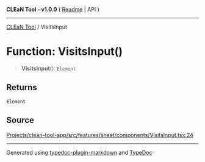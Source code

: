 **CLEaN Tool - v1.0.0** ( [Readme](../README.md) \| API )

***

[CLEaN Tool](../exports.md) / VisitsInput

# Function: VisitsInput()

> **VisitsInput**(): `Element`

## Returns

`Element`

## Source

[Projects/clean-tool-app/src/features/sheet/components/VisitsInput.tsx:24](https://github.com/yuckyh/clean-tool-app/)

***

Generated using [typedoc-plugin-markdown](https://www.npmjs.com/package/typedoc-plugin-markdown) and [TypeDoc](https://typedoc.org/)
